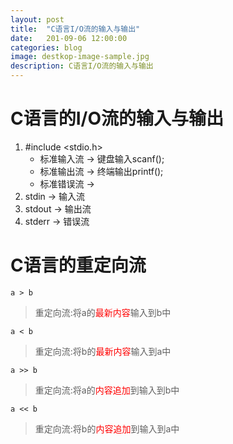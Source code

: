 ```yaml
---
layout: post
title:  "C语言I/O流的输入与输出"
date:   201-09-06 12:00:00
categories: blog
image: destkop-image-sample.jpg
description: C语言I/O流的输入与输出
---
```


# C语言的I/O流的输入与输出

1. #include <stdio.h>
	- 标准输入流 -> 键盘输入scanf();
	- 标准输出流 -> 终端输出printf();
	- 标准错误流 -> 
2. stdin -> 输入流
3. stdout -> 输出流
4. stderr -> 错误流

# C语言的重定向流

`
a > b
`

> 重定向流:将a的<font color="red">最新内容</font>输入到b中

`
a < b
`

> 重定向流:将b的<font color="red">最新内容</font>输入到a中

`
a >> b
`
> 重定向流:将a的<font color="red">内容追加</font>到输入到b中

`
a << b
`

> 重定向流:将b的<font color="red">内容追加</font>到输入到a中
